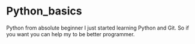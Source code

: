 Python_basics
=============

Python from absolute beginner
I just started learning Python and Git.
So if you want you can help my to be better programmer.
